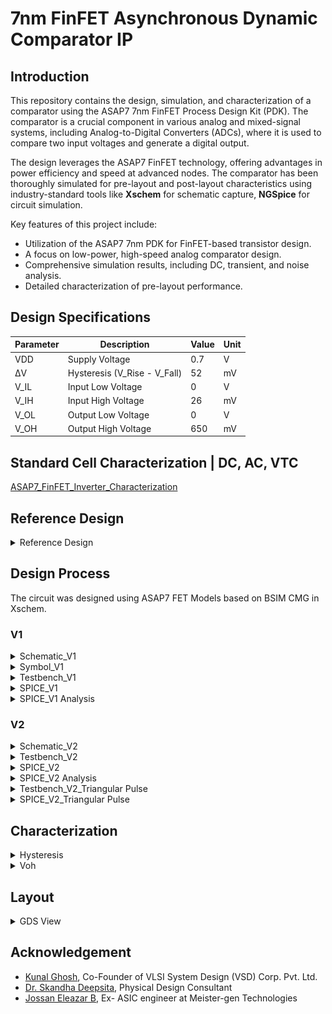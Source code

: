 # 7nm FinFET Asynchronous Dynamic Comparator IP

## Introduction

This repository contains the design, simulation, and characterization of a comparator using the ASAP7 7nm FinFET Process Design Kit (PDK). The comparator is a crucial component in various analog and mixed-signal systems, including Analog-to-Digital Converters (ADCs), where it is used to compare two input voltages and generate a digital output.

The design leverages the ASAP7 FinFET technology, offering advantages in power efficiency and speed at advanced nodes. The comparator has been thoroughly simulated for pre-layout and post-layout characteristics using industry-standard tools like **Xschem** for schematic capture, **NGSpice** for circuit simulation.

Key features of this project include:
- Utilization of the ASAP7 7nm PDK for FinFET-based transistor design.
- A focus on low-power, high-speed analog comparator design.
- Comprehensive simulation results, including DC, transient, and noise analysis.
- Detailed characterization of pre-layout performance.

## Design Specifications

| Parameter    | Description                          | Value   | Unit |
|--------------|--------------------------------------|---------|------|
| VDD          | Supply Voltage                       | 0.7     | V    |
| ΔV           | Hysteresis (V_Rise - V_Fall)         | 52      | mV   |
| V_IL         | Input Low Voltage                    | 0       | V    |
| V_IH         | Input High Voltage                   | 26      | mV   |
| V_OL         | Output Low Voltage                   | 0       | V    |
| V_OH         | Output High Voltage                  | 650     | mV   |

## Standard Cell Characterization | DC, AC, VTC

[ASAP7_FinFET_Inverter_Characterization](https://github.com/shaurya0406/ASAP7_FinFET_Inverter_Characterization.git)

## Reference Design
<details>
    <summary>Reference Design</summary>

The comparator circuit design implemented in this project is based on the architecture described in the paper by **TSAI et al.**, titled: *"A 0.003 mm² 10-bit 240 MS/s 0.7 mW SAR ADC in 28 nm CMOS with Digital Error Correction and Correlated-Reversed Switching."* This architecture serves as a foundational reference for high-performance, energy-efficient designs in deep-submicron technologies.
![Comparator_28nm_CMOS_Ref_Design](images/Comparator_28nm_CMOS_Ref_Design.png)
#### Strong Arm Latch / Dynamic Comparator

The **Strong Arm Latch**, also known as a dynamic comparator, is a popular architecture for high-speed, low-power comparators, often used in Analog-to-Digital Converters (ADCs). This design operates in two distinct phases: reset and evaluation. During the reset phase, the circuit is precharged, and during the evaluation phase, the input differential voltage is amplified, determining the output state.

**Key characteristics of the Strong Arm Latch**:
- **Dynamic operation**: It only consumes dynamic power during the transition between the reset and evaluation phases, making it highly power-efficient.
- **High speed**: Due to its dynamic nature, the Strong Arm Latch achieves very fast response times, suitable for high-speed ADCs.
- **Low offset**: The architecture inherently reduces the mismatch-induced offset, which is critical in precision comparators.
- **Small area**: Its compact design allows it to be integrated efficiently, making it ideal for dense circuits like those found in advanced nodes (28nm CMOS in the reference design, 7nm in this work).

In this project, we adapt this Strong Arm Latch architecture using the ASAP7 FinFET technology for improved performance metrics at the 7nm scale, ensuring lower power consumption and faster switching speeds than traditional CMOS designs.

**To break down the comparator design into two parts**:

1. **Pre-Amplifier Stage**: 
   The pre-amplifier is responsible for amplifying the small differential input voltage before the signal reaches the latch. It helps reduce the input-referred offset by increasing the gain. Typically, this stage uses FET transistors to amplify the difference between the input voltages.

2. **Regenerative Latch**:
   The regenerative latch functions as a bistable element that stores the amplified input signal and converts it into a full-scale digital output. This stage employs positive feedback, ensuring rapid switching between two stable states based on the pre-amplified differential input.

These stages work together to amplify weak signals and quickly produce a sharp output.
</details>

## Design Process

The circuit was designed using ASAP7 FET Models based on BSIM CMG in Xschem.

### V1
<details>
    <summary>Schematic_V1</summary>

**Schematic_V1** [File](xschem/src/comparator.sch)
![Comparator_Sch_V1](images/Comparator_Sch_V1.png)
</details>

<details>
    <summary>Symbol_V1</summary>

**Symbol_V1** [File](xschem/src/comparator.sym)
![Comparator_Sym_V1](images/Comparator_Sym_V1.png)
</details>

<details>
    <summary>Testbench_V1</summary>

**Testbench_V1** [File](xschem/test/comparator_test.sch)
![Comparator_TB_V1](images/Comparator_TB_V1.png)
</details>

<details>
    <summary>SPICE_V1</summary>

**SPICE_V1** [File](xschem/spice/comparator_test.spice)

**Pre Amplifier Output**
![Comparator_Spice_V1_PreAmp](images/Comparator_Spice_V1_PreAmp.png)
**Regenerative Latch Output**
![Comparator_Spice_V1_RegenLatch](images/Comparator_Spice_V1_RegenLatch.png)
</details>

<details>
    <summary>SPICE_V1 Analysis</summary>

- In SpiceV1, all the FETs are sized with 14 fins.
- In the PreAmp stage, the output signal is distorted and never settles while the clock is high.
- In the Regenerative phase, the final comparator output is latched to correct logic i.e. low when `Vin_n` < `Vin_p` and vice versa but never reaches -0.7V or +0.7V, although the noise margin for FinFET based inverter is approximately 0.2V, so it can work, but we will try to improve this.

**Techniques:**
1. Downsize transistors
2. Strengthen the clock signal by adding a buffer or pre-driver stage
3. Reassess the capacitances in the circuit, particularly at the output nodes.
4. Reducing the clock speed

</details>

### V2
<details>
    <summary>Schematic_V2</summary>

**Schematic_V1** [File](xschem/src/comparator.sch)
![Comparator_Sch_V2](images/Comparator_Sch_V2.png)
</details>

<details>
    <summary>Testbench_V2</summary>

**Testbench_V1** [File](xschem/test/comparator_test.sch)
![Comparator_TB_V2](images/Comparator_TB_V2.png)
</details>

<details>
    <summary>SPICE_V2</summary>

**SPICE_V1** [File](xschem/spice/comparator_test.spice)

**Pre Amplifier Output**
![Comparator_Spice_V2_PreAmp](images/Comparator_Spice_V2_PreAmp.png)
**Regenerative Latch Output**
![Comparator_Spice_V2_RegenLatch](images/Comparator_Spice_V2_RegenLatch.png)
</details>

<details>
    <summary>SPICE_V2 Analysis</summary>

- Clk Period: 500ps
- In the PreAmp stage, the output signal never settles for a long time but produces high enough gain for the next stage. FETs are downsized. PFET's parasitic capacitance is reduced by downsizing and clock is made more robust by adding a large size buffer
- `Clk_n` is not changed as the inverter is of a large size and hence gives good output drive.
- In the Regenerative phase, the final comparator output is bufferred to ensure it reaches VDD in both directions.
- Overall, comparator works well for a slow rising input, and gives an output of 0.65V instead of 0.7V, which is improvement over V1 (0.6V)

</details>

<details>
    <summary>Testbench_V2_Triangular Pulse</summary>

**Testbench_V2_Triangular Pulse** [File](xschem/test/comparator_test_triangular_input.sch)
![Comparator_TB_V2_Tri_Pulse](images/Comparator_TB_V2_Tri_Pulse.png)
</details>

<details>
    <summary>SPICE_V2_Triangular Pulse</summary>

**SPICE_V2_Triangular Pulse** [File](xschem/spice/comparator_test_triangular_input.spice)

**Pre Amplifier Output**
![Comparator_Spice_V2_Tri_Pulse_PreAmp](images/Comparator_Spice_V2_Tri_Pulse_PreAmp.png)
**Regenerative Latch Output**
![Comparator_Spice_V2_Tri_Pulse_RegenLatch](images/Comparator_Spice_V2_Tri_Pulse_RegenLatch.png)
</details>

## Characterization

<details>
    <summary>Hysteresis</summary>

### Hysteresis
When the difference between two analog input signals approach zero, noise on the inputs will cause spurious switching of digital output. This rapid change in output due to noise can be prevented by hysteresis. 
Hysteresis is switching the output high or low at different input signal levels. 
In place of one switching point, hysteresis introduces two: one for rising edge, and one for falling edge of voltage or current. 
The difference between the higher-level trip value (VRise) and the lower-level trip value (VFall) equals the hysteresis voltage (HYST).

**Spice file**
[comparator_test_single_mode](xschem/spice/comparator_test_single_mode.spice)

**VRise**
![Comparator_Spice_Hyst_Rise](images/Comparator_Spice_Hyst_Rise.png)

**VFall**
![Comparator_Spice_Hyst_Fall](images/Comparator_Spice_Hyst_Fall.png)

</details>

<details>
    <summary>Voh</summary>

### Voh

**Spice file**
[comparator_test](xschem/spice/comparator_test.spice)

**Output**
![Comparator_Spice_Voh](images/Comparator_Spice_Voh.png)

</details>

## Layout

<details>
    <summary>GDS View</summary>

![comp_layout_v1](images/comp_layout_v1.png)
</details>

## Acknowledgement

- [Kunal Ghosh](www.linkedin.com/in/kunal-ghosh-vlsisystemdesign-com-28084836), Co-Founder of VLSI System Design (VSD) Corp. Pvt. Ltd. 
- [Dr. Skandha Deepsita](www.linkedin.com/in/dr-skandha-deepsita-s-027433ba), Physical Design Consultant
- [Jossan Eleazar B](www.linkedin.com/in/jossan-eleazar-b-79809a25a), Ex- ASIC engineer at Meister-gen Technologies
